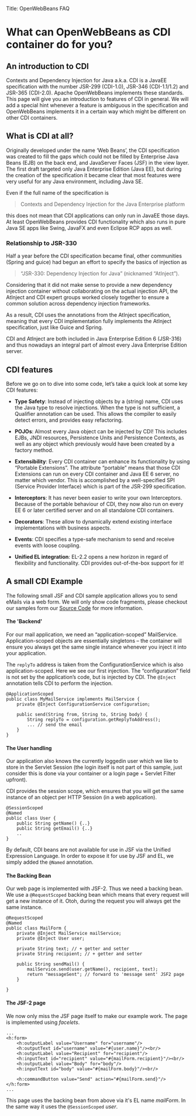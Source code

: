 Title: OpenWebBeans FAQ 

# What can OpenWebBeans as CDI container do for you?


## An introduction to CDI

Contexts and Dependency Injection for Java a.k.a. CDI is a JavaEE specification with the number
JSR-299 (CDI-1.0), JSR-346 (CDI-1.1/1.2) and JSR-365 (CDI-2.0).
Apache OpenWebBeans implements these standards. This page will give you an introduction to features of
CDI in general. We will add a special hint whenever a feature is ambiguous in the specification 
and OpenWebBeans implements it in a certain way which might be different on other CDI containers.

## What is CDI at all?

Originally developed under the name ‘Web Beans’, the CDI specification was created 
to fill the gaps which could not be filled by Enterprise Java Beans (EJB) on the back end, 
and JavaServer Faces (JSF) in the view layer. The first draft targeted only 
Java Enterprise Edition (Java EE), but during the creation of the specification 
it became clear that most features were very useful for any Java environment, 
including Java SE.

Even if the full name of the specification is 

> Contexts and Dependency Injection for the Java Enterprise platform

this does not mean that CDI applications can only run in JavaEE those days. 
At least OpenWebBeans provides CDI functionality which also runs in pure Java SE apps like Swing, JavaFX
and even Eclipse RCP apps as well.

### Relationship to JSR-330

Half a year before the CDI specification became final, other communities 
(Spring and guice) had begun an effort to specify the basics of injection as 

> “JSR-330: Dependency Injection for Java” (nicknamed “AtInject”). 

Considering that it did not make sense to provide a new dependency injection container 
without collaborating on the actual injection API, the AtInject and CDI expert groups 
worked closely together to ensure a common solution across dependency injection frameworks. 

As a result, CDI uses the annotations from the AtInject specification, 
meaning that every CDI implementation fully implements the AtInject specification, 
just like Guice and Spring. 

CDI and AtInject are both included in Java Enterprise Edition 6 (JSR-316) 
and thus nowadays an integral part of almost every Java Enterprise Edition server.


## CDI features

Before we go on to dive into some code, let’s take a quick look at some key CDI features:

- **Type Safety**: Instead of injecting objects by a (string) name, 
CDI uses the Java type to resolve injections. When the type is not sufficient, 
a Qualifier annotation can be used. This allows the compiler to easily detect errors, 
and provides easy refactoring.
    
- **POJOs**: Almost every Java object can be injected by CDI! 
This includes EJBs, JNDI resources, Persistence Units and Persistence Contexts, 
as well as any object which previously would have been created by a factory method.
    
- **Extensibility**: Every CDI container can enhance its functionality 
by using “Portable Extensions”. The attribute “portable” means that
those CDI Extensions can run on every CDI container and Java EE 6 server, 
no matter which vendor. This is accomplished by a well-specified 
SPI (Service Provider Interface) which is part of the JSR-299 specification.
   
- **Interceptors**: It has never been easier to write your own Interceptors. 
Because of the portable behaviour of CDI, they now also run on every
EE 6 or later certified server and on all standalone CDI containers.
    
- **Decorators**: These allow to dynamically extend existing interface 
implementations with business aspects.
    
- **Events**: CDI specifies a type-safe mechanism to send 
and receive events with loose coupling.
    
- **Unified EL integration**: EL-2.2 opens a new horizon 
in regard of flexibility and functionality. 
CDI provides out-of-the-box support for it!


## A small CDI Example

The following small JSF and CDI sample application allows 
you to send eMails via a web form.
We will only show code fragments, please checkout our samples form our 
[Source Code](source.html) for more information.


#### The 'Backend'

For our mail application, we need an “application-scoped” MailService. 
Application-scoped objects are essentially singletons – 
the container will ensure you always get the same single instance whenever 
you inject it into your application. 

The ``replyTo`` address is taken from the ConfigurationService 
which is also application-scoped. Here we see our first injection. 
The “configuration” field is not set by the application’s code, 
but is injected by CDI. 
The ``@Inject`` annotation tells CDI to perform the injection.

    @ApplicationScoped
    public class MyMailService implements MailService {
        private @Inject ConfigurationService configuration;
    
        public send(String from, String to, String body) {
            String replyTo = configuration.getReplyToAddress();
            ... // send the email
        }
    }

#### The User handling

Our application also knows the currently loggedin user which we like to 
store in the Servlet Session (the login itself is not part of this sample, 
just consider  this is done via your container or a 
login page + Servlet Filter upfront).

CDI provides the session scope, which ensures that you will get 
the same instance of an object per HTTP Session (in a web application).

    @SessionScoped
    @Named
    public class User {
        public String getName() {..}
        public String getEmail() {..}
        ..
    }

By default, CDI beans are not available for use in JSF via the 
Unified Expression Language. In order to expose it for use by JSF and EL, 
we simply added the ``@Named`` annotation.


#### The Backing Bean

Our web page is implemented with JSF-2. Thus we need a backing bean.
We use a ``@RequestScoped`` backing bean which means that every request
will get a new instance of it. Otoh, during the request you will always get
the same instance.

    @RequestScoped
    @Named
    public class MailForm {
        private @Inject MailService mailService;
        private @Inject User user;
    
        private String text; // + getter and setter
        private String recipient; // + getter and setter 
    
        public String sendMail() {
            mailService.send(user.getName(), recipient, text);
            return "messageSent"; // forward to 'message sent' JSF2 page
        }
    
    }


#### The JSF-2 page

We now only miss the JSF page itself to make our example work.
The page is implemented using *facelets*.

    ...
    <h:form>
        <h:outputLabel value="Username" for="username"/>
        <h:outputText id="username" value="#{user.name}"/><br/>
        <h:outputLabel value="Recipient" for="recipient"/>
        <h:inputText id="recipient" value="#{mailForm.recipient}"/><br/>
        <h:outputLabel value="Body" for="body"/>
        <h:inputText id="body" value="#{mailForm.body}"/><br/>
        
        <h:commandButton value="Send" action="#{mailForm.send}"/>
    </h:form>
    ...

This page uses the backing bean from above via it's EL name *mailForm*.
In the same way it uses the ``@SessionScoped`` *user*.


